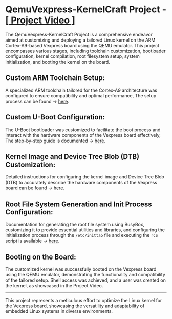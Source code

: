 # QemuVexpress-KernelCraft Project - [ [ Project Video ] ](https://drive.google.com/file/d/158cRNEEM9KCw2eNmoWurR6eS1SauR_vy/view?usp=sharing)

The QemuVexpress-KernelCraft Project is a comprehensive endeavor aimed at customizing and deploying a tailored Linux kernel on the ARM Cortex-A9-based Vexpress board using the QEMU emulator. This project encompasses various stages, including toolchain customization, bootloader configuration, kernel compilation, root filesystem setup, system initialization, and booting the kernel on the board.

## Custom ARM Toolchain Setup:

A specialized ARM toolchain tailored for the Cortex-A9 architecture was configured to ensure compatibility and optimal performance, The setup process can be found -> [here](https://github.com/mgtera200/Embedded-Linux-NTI/tree/main/Linux%20%5B%20Embedded%20%5D/03-%20Toolchain%20Customization).


## Custom U-Boot Configuration:

The U-Boot bootloader was customized to facilitate the boot process and interact with the hardware components of the Vexpress board effectively, The step-by-step guide is documented -> [here](https://github.com/mgtera200/Embedded-Linux-NTI/tree/main/Linux%20%5B%20Embedded%20%5D/04-%20U-Boot%20Customization).


## Kernel Image and Device Tree Blob (DTB) Customization:

Detailed instructions for configuring the kernel image and Device Tree Blob (DTB) to accurately describe the hardware components of the Vexpress board can be found -> [here](https://github.com/mgtera200/Embedded-Linux-NTI/tree/main/Linux%20%5B%20Embedded%20%5D/06-%20Kernel%20Customization).


## Root File System Generation and Init Process Configuration:

Documentation for generating the root file system using BusyBox, customizing it to provide essential utilities and libraries, and configuring the initialization process through the `/etc/inittab` file and executing the `rcS` script is available -> [here](https://github.com/mgtera200/Embedded-Linux-NTI/tree/main/Linux%20%5B%20Embedded%20%5D/07-%20Busybox%20Customization).

## Booting on the Board:

The customized kernel was successfully booted on the Vexpress board using the QEMU emulator, demonstrating the functionality and compatibility of the tailored setup. Shell access was achieved, and a user was created on the kernel, as showcased in the Project Video.

---

This project represents a meticulous effort to optimize the Linux kernel for the Vexpress board, showcasing the versatility and adaptability of embedded Linux systems in diverse environments.

